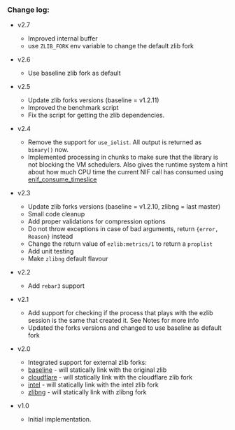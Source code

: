 ### Change log:

- v2.7

    - Improved internal buffer
    - use `ZLIB_FORK` env variable to change the default zlib fork

- v2.6 

    - Use baseline zlib fork as default

- v2.5 

    - Update zlib forks versions (baseline = v1.2.11)
    - Improved the benchmark script
    - Fix the script for getting the zlib dependencies.

- v2.4

    - Remove the support for `use_iolist`. All output is returned as `binary()` now.
    - Implemented processing in chunks to make sure that the library is not blocking the VM schedulers. Also gives the runtime system a hint about how much CPU time the current NIF call has consumed using [enif_consume_timeslice][5]

- v2.3

    - Update zlib forks versions (baseline = v1.2.10, zlibng = last master)
    - Small code cleanup
    - Add proper validations for compression options
    - Do not throw exceptions in case of bad arguments, return `{error, Reason}` instead
    - Change the return value of `ezlib:metrics/1` to return a `proplist`
    - Add unit testing
    - Make `zlibng` default flavour

- v2.2

    - Add `rebar3` support

- v2.1

    - Add support for checking if the process that plays with the ezlib session is the same that created it. See Notes for more info
    - Updated the forks versions and changed to use baseline as default fork

- v2.0

    - Integrated support for external zlib forks:
    - [baseline][1] - will statically link with the original zlib
    - [cloudflare][2] - will statically link with the cloudflare zlib fork
    - [intel][3] - will statically link with the intel zlib fork
    - [zlibng][4] - will statically link with zlibng fork

- v1.0

    - Initial implementation. 
    
[1]:https://github.com/madler/zlib.git
[2]:https://github.com/cloudflare/zlib.git
[3]:https://github.com/jtkukunas/zlib.git
[4]:https://github.com/Dead2/zlib-ng.git    
[5]:http://erlang.org/doc/man/erl_nif.html#enif_consume_timeslice